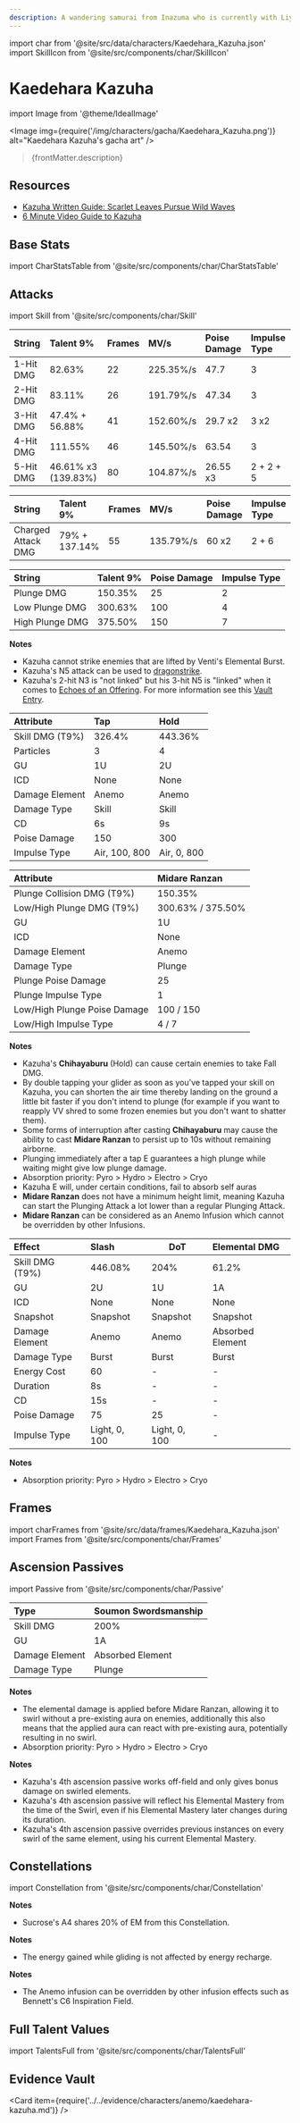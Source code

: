 ```yaml
---
description: A wandering samurai from Inazuma who is currently with Liyue's Crux Fleet. A gentle and carefree soul whose heart hides a great many burdens from the past.
---
```


import char from '@site/src/data/characters/Kaedehara_Kazuha.json'
import SkillIcon from '@site/src/components/char/SkillIcon'

# Kaedehara Kazuha

import Image from '@theme/IdealImage'

<Image img={require('/img/characters/gacha/Kaedehara_Kazuha.png')} alt="Kaedehara Kazuha's gacha art" />
<blockquote>{frontMatter.description}</blockquote>

## Resources

* [Kazuha Written Guide: Scarlet Leaves Pursue Wild Waves](https://keqingmains.com/kazuha/)
* [6 Minute Video Guide to Kazuha](https://youtu.be/QpaxtAxTJuA)

## Base Stats

import CharStatsTable from '@site/src/components/char/CharStatsTable'

<CharStatsTable char={char} />

## Attacks

import Skill from '@site/src/components/char/Skill'

<Tabs>
<TabItem value='na' label='Normal Attacks'>
<SkillIcon char={char} skill='na' />
<div class='talent-columns'>
<Skill char={char} skill='na' sectionFilter='Normal Attack' />

| String    | Talent 9%           | Frames | MV/s      | Poise Damage | Impulse Type |
| :-------- | :------------------ | :----- | :-------- | :----------- | :----------- |
| 1-Hit DMG | 82.63%              | 22     | 225.35%/s | 47.7         | 3            |
| 2-Hit DMG | 83.11%              | 26     | 191.79%/s | 47.34        | 3            |
| 3-Hit DMG | 47.4% + 56.88%      | 41     | 152.60%/s | 29.7 x2      | 3 x2         |
| 4-Hit DMG | 111.55%             | 46     | 145.50%/s | 63.54        | 3            |
| 5-Hit DMG | 46.61% x3 (139.83%) | 80     | 104.87%/s | 26.55 x3     | 2 + 2 + 5    |

</div>
<div class='talent-columns'>
<Skill char={char} skill='na' sectionFilter='Charged Attack' />

| String             | Talent 9%     | Frames | MV/s      | Poise Damage | Impulse Type |
| :----------------- | :------------ | :----- | :-------- | :----------- | :----------- |
| Charged Attack DMG | 79% + 137.14% | 55     | 135.79%/s | 60 x2        | 2 + 6        |

</div>
<div class='talent-columns'>
<Skill char={char} skill='na' sectionFilter='Plunging Attack' />

| String          | Talent 9% | Poise Damage | Impulse Type |
| :-------------- | :-------- | :----------- | :----------- |
| Plunge DMG      | 150.35%   | 25           | 2            |
| Low Plunge DMG  | 300.63%   | 100          | 4            |
| High Plunge DMG | 375.50%   | 150          | 7            |

</div>

**Notes**

* Kazuha cannot strike enemies that are lifted by Venti's Elemental Burst.
* Kazuha's N5 attack can be used to [dragonstrike](../../evidence/characters/anemo/kaedehara-kazuha.md#dragonstrike-of-n5).
* Kazuha's 2-hit N3 is "not linked" but his 3-hit N5 is "linked" when it comes to [Echoes of an Offering](../../equipment/artifacts.md#echoes-of-an-offering). For more information see this [Vault Entry](../../evidence/equipment/artifacts.md#kazuha-na-interaction-with-echoes).

</TabItem>

<TabItem value='e' label='Skill'>
<SkillIcon char={char} skill='e' />
<div class='talent-columns'>
<div>
<Skill char={char} skill='e' sectionFilter='' />
<Skill char={char} skill='e' sectionFilter='Press' />
<Skill char={char} skill='e' sectionFilter='Hold' />
</div>

| Attribute         | Tap           | Hold        |
| :---------------- | :------------ | :---------- |
| Skill DMG \(T9%\) | 326.4%        | 443.36%     |
| Particles         | 3             | 4           |
| GU                | 1U            | 2U          |
| ICD               | None          | None        |
| Damage Element    | Anemo         | Anemo       |
| Damage Type       | Skill         | Skill       |
| CD                | 6s            | 9s          |
| Poise Damage      | 150           | 300         |
| Impulse Type      | Air, 100, 800 | Air, 0, 800 |

</div>
<div class='talent-columns'>
<Skill char={char} skill='e' sectionFilter='Plunging Attack: Midare Ranzan' />

| Attribute                    | Midare Ranzan     |
| :--------------------------- | :---------------- |
| Plunge Collision DMG \(T9%\) | 150.35%           |
| Low/High Plunge DMG \(T9%\)  | 300.63% / 375.50% |
| GU                           | 1U                |
| ICD                          | None              |
| Damage Element               | Anemo             |
| Damage Type                  | Plunge            |
| Plunge Poise Damage          | 25                |
| Plunge Impulse Type          | 1                 |
| Low/High Plunge Poise Damage | 100 / 150         |
| Low/High Impulse Type        | 4 / 7             |

</div>

**Notes**

* Kazuha's **Chihayaburu** (Hold) can cause certain enemies to take Fall DMG.
* By double tapping your glider as soon as you've tapped your skill on Kazuha, you can shorten the air time thereby landing on the ground a little bit faster if you don't intend to plunge (for example if you want to reapply VV shred to some frozen enemies but you don't want to shatter them).
* Some forms of interruption after casting **Chihayaburu** may cause the ability to cast **Midare Ranzan** to persist up to 10s without remaining airborne.
* Plunging immediately after a tap E guarantees a high plunge while waiting might give low plunge damage.
* Absorption priority: Pyro > Hydro > Electro > Cryo
* Kazuha E will, under certain conditions, fail to absorb self auras
* **Midare Ranzan** does not have a minimum height limit, meaning Kazuha can start the Plunging Attack a lot lower than a regular Plunging Attack.
* **Midare Ranzan** can be considered as an Anemo Infusion which cannot be overridden by other Infusions.

</TabItem>

<TabItem value='q' label='Burst'>
<SkillIcon char={char} skill='q' />
<div class='talent-columns'>
<Skill char={char} skill='q'/>

| Effect            | Slash         | DoT           | Elemental DMG    |
| :---------------- | :------------ | ------------- | :--------------- |
| Skill DMG \(T9%\) | 446.08%       | 204%          | 61.2%            |
| GU                | 2U            | 1U            | 1A               |
| ICD               | None          | None          | None             |
| Snapshot          | Snapshot      | Snapshot      | Snapshot         |
| Damage Element    | Anemo         | Anemo         | Absorbed Element |
| Damage Type       | Burst         | Burst         | Burst            |
| Energy Cost       | 60            | -             | -                |
| Duration          | 8s            | -             | -                |
| CD                | 15s           | -             | -                |
| Poise Damage      | 75            | 25            | -                |
| Impulse Type      | Light, 0, 100 | Light, 0, 100 | -                |

</div>

**Notes**

* Absorption priority: Pyro > Hydro > Electro > Cryo

</TabItem>
</Tabs>

## Frames

import charFrames from '@site/src/data/frames/Kaedehara_Kazuha.json'
import Frames from '@site/src/components/char/Frames'

<Frames data={charFrames} />

## Ascension Passives

import Passive from '@site/src/components/char/Passive'

<Tabs>
<TabItem value='passive' label='Passive'>
<Passive char={char} passive={2} />
</TabItem>

<TabItem value='a1' label='Ascension 1'>
<Passive char={char} passive={0} />

| Type           | Soumon Swordsmanship |
| :------------- | :------------------- |
| Skill DMG      | 200%                 |
| GU             | 1A                   |
| Damage Element | Absorbed Element     |
| Damage Type    | Plunge               |

**Notes**

* The elemental damage is applied before Midare Ranzan, allowing it to swirl without a pre-existing aura on enemies, additionally this also means that the applied aura can react with pre-existing aura, potentially resulting in no swirl.
* Absorption priority: Pyro > Hydro > Electro > Cryo

</TabItem>

<TabItem value="a4" label="Ascension 4">
<Passive char={char} passive={1} />

**Notes**

* Kazuha's 4th ascension passive works off-field and only gives bonus damage on swirled elements.
* Kazuha's 4th ascension passive will reflect his Elemental Mastery from the time of the Swirl, even if his Elemental Mastery later changes during its duration.
* Kazuha's 4th ascension passive overrides previous instances on every swirl of the same element, using his current Elemental Mastery.

</TabItem>
</Tabs>

## Constellations

import Constellation from '@site/src/components/char/Constellation'

<Tabs>
<TabItem value='c1' label='C1'>
<Constellation char={char} constellation={1} />
</TabItem>

<TabItem value='c2' label='C2'>
<Constellation char={char} constellation={2} />

**Notes**

* Sucrose's A4 shares 20% of EM from this Constellation.

</TabItem>

<TabItem value='c3' label='C3'>
<Constellation char={char} constellation={3} />
</TabItem>

<TabItem value='c4' label='C4'>
<Constellation char={char} constellation={4} />

**Notes**

* The energy gained while gliding is not affected by energy recharge.

</TabItem>

<TabItem value='c5' label='C5'>
<Constellation char={char} constellation={5} />
</TabItem>

<TabItem value='c6' label='C6'>
<Constellation char={char} constellation={6} />

**Notes**

* The Anemo infusion can be overridden by other infusion effects such as Bennett's C6 Inspiration Field.

</TabItem>
</Tabs>

## Full Talent Values

import TalentsFull from '@site/src/components/char/TalentsFull'

<TalentsFull char={char}/>

## Evidence Vault

<Card item={require('../../evidence/characters/anemo/kaedehara-kazuha.md')} />
